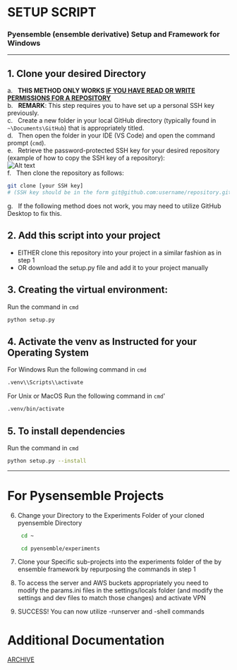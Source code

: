 # SETUP SCRIPT

### Pyensemble (ensemble derivative) Setup and Framework for Windows

---
## 1. **Clone your desired Directory**
   a. &nbsp; **THIS METHOD ONLY WORKS <ins>IF YOU HAVE READ OR WRITE PERMISSIONS FOR A REPOSITORY</ins>**  
   b. &nbsp; **REMARK**: This step requires you to have set up a personal SSH key previously.  
   c. &nbsp; Create a new folder in your local GitHub directory (typically found in `~\Documents\GitHub`) that is appropriately titled.  
   d. &nbsp; Then open the folder in your IDE (VS Code) and open the command prompt (`cmd`).  
   e. &nbsp; Retrieve the password-protected SSH key for your desired repository (example of how to copy the SSH key of a repository):  
      ![Alt text](https://github.com/maxxhvo/setup_script/blob/main/Example_SSH.png?raw=true)  
   f. &nbsp; Then clone the repository as follows:  

   ```bash
   git clone [your SSH key]
   # (SSH key should be in the form git@github.com:username/repository.git)
   ```
  
   g. &nbsp; If the following method does not work, you may need to utilize GitHub Desktop to fix this.

## 2. **Add this script into your project**
*  EITHER clone this repository into your project in a similar fashion as in step 1
*  OR download the setup.py file and add it to your project manually

## 3. **Creating the virtual environment:**
Run the command in `cmd`
   ```bash
   python setup.py
   ```

## 4. **Activate the venv as Instructed for your Operating System**
For Windows Run the following command in `cmd`
   ```bash
   .venv\\Scripts\\activate
   ```
For Unix or MacOS Run the following command in `cmd`'
   ```bash
   .venv/bin/activate
   ```
## 5. **To install dependencies**
Run the command in `cmd`
   ```bash
   python setup.py --install
   ```
---
# For Pysensemble Projects

6. Change your Directory to the Experiments Folder of your cloned pyensemble Directory
   ```bash
    cd ~
   ```
   ```bash
    cd pyensemble/experiments
   ```

7. Clone your Specific sub-projects into the experiments folder of the by ensemble framework by repurposing the commands in step 1

8. To access the server and AWS buckets appropriately you need to modify the params.ini files in the settings/locals folder (and modify the settings and dev files to match those changes) and activate VPN

9. SUCCESS! You can now utilize -runserver and -shell commands

# Additional Documentation

[ARCHIVE](https://docs.google.com/document/d/112po9Mf30oeV9Jc-sMp-tjB23gYOv4xI0MT5Iz9y5ks/edit)

